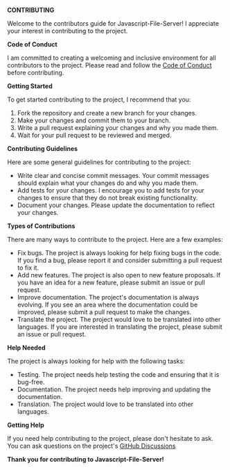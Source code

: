 **CONTRIBUTING**

Welcome to the contributors guide for Javascript-File-Server! I appreciate your interest in contributing to the project.

**Code of Conduct**

I am committed to creating a welcoming and inclusive environment for all contributors to the project. Please read and follow the [Code of Conduct](CODE_OF_CONDUCT.md) before contributing.

**Getting Started**

To get started contributing to the project, I recommend that you:

1. Fork the repository and create a new branch for your changes.
2. Make your changes and commit them to your branch.
3. Write a pull request explaining your changes and why you made them.
4. Wait for your pull request to be reviewed and merged.

**Contributing Guidelines**

Here are some general guidelines for contributing to the project:

* Write clear and concise commit messages. Your commit messages should explain what your changes do and why you made them.
* Add tests for your changes. I encourage you to add tests for your changes to ensure that they do not break existing functionality.
* Document your changes. Please update the documentation to reflect your changes.

**Types of Contributions**

There are many ways to contribute to the project. Here are a few examples:

* Fix bugs. The project is always looking for help fixing bugs in the code. If you find a bug, please report it and consider submitting a pull request to fix it.
* Add new features. The project is also open to new feature proposals. If you have an idea for a new feature, please submit an issue or pull request.
* Improve documentation. The project's documentation is always evolving. If you see an area where the documentation could be improved, please submit a pull request to make the changes.
* Translate the project. The project would love to be translated into other languages. If you are interested in translating the project, please submit an issue or pull request.

**Help Needed**

The project is always looking for help with the following tasks:

* Testing. The project needs help testing the code and ensuring that it is bug-free.
* Documentation. The project needs help improving and updating the documentation.
* Translation. The project would love to be translated into other languages.

**Getting Help**

If you need help contributing to the project, please don't hesitate to ask. You can ask questions on the project's [GitHub Discussions](https://github.com/[project-name]/discussions)

**Thank you for contributing to Javascript-File-Server!**
